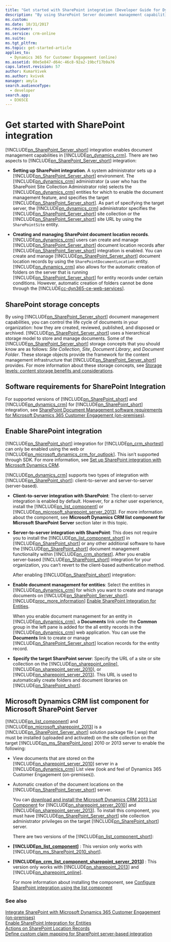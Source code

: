 ```yaml
---
title: "Get started with SharePoint integration (Developer Guide for Dynamics 365 for Customer Engagement)| MicrosoftDocs"
description: "By using SharePoint Server document management capabilities, you can control how documents are created, reviewed, published and disposed or archived"
ms.custom: 
ms.date: 10/31/2017
ms.reviewer: 
ms.service: crm-online
ms.suite: 
ms.tgt_pltfrm: 
ms.topic: get-started-article
applies_to: 
  - Dynamics 365 for Customer Engagement (online)
ms.assetid: 00e5e847-d64c-46c8-92a2-19bcf17b9a76
caps.latest.revision: 57
author: KumarVivek
ms.author: kvivek
manager: amyla
search.audienceType: 
  - developer
search.app: 
  - D365CE
---
```

# Get started with SharePoint integration

[!INCLUDE[pn_SharePoint_Server_short](../../includes/pn-sharepoint-server-short.md)] integration enables document management capabilities in [!INCLUDE[pn_dynamics_crm](../../includes/pn-dynamics-crm.md)]. There are two aspects to [!INCLUDE[pn_SharePoint_Server_short](../../includes/pn-sharepoint-server-short.md)] integration:  
  
- **Setting up SharePoint integration**. A system administrator sets up a [!INCLUDE[pn_SharePoint_Server_short](../../includes/pn-sharepoint-server-short.md)] environment. The [!INCLUDE[pn_dynamics_crm](../../includes/pn-dynamics-crm.md)] administrator (a user who has the SharePoint Site Collection Administrator role) selects the [!INCLUDE[pn_dynamics_crm](../../includes/pn-dynamics-crm.md)] entities for which to enable the document management feature, and specifies the target [!INCLUDE[pn_SharePoint_Server_short](../../includes/pn-sharepoint-server-short.md)]. As part of specifying the target server, the [!INCLUDE[pn_dynamics_crm](../../includes/pn-dynamics-crm.md)] administrator specifies the [!INCLUDE[pn_SharePoint_Server_short](../../includes/pn-sharepoint-server-short.md)] site collection or the [!INCLUDE[pn_SharePoint_Server_short](../../includes/pn-sharepoint-server-short.md)] site URL by using the                      `SharePointSite` entity.  
  
- **Creating and managing SharePoint document location records**. [!INCLUDE[pn_dynamics_crm](../../includes/pn-dynamics-crm.md)] users can create and manage [!INCLUDE[pn_SharePoint_Server_short](../../includes/pn-sharepoint-server-short.md)] document location records after [!INCLUDE[pn_SharePoint_Server_short](../../includes/pn-sharepoint-server-short.md)] integration is enabled. You can create and manage [!INCLUDE[pn_SharePoint_Server_short](../../includes/pn-sharepoint-server-short.md)] document location records by using the                      `SharePointDocumentLocation` entity. [!INCLUDE[pn_dynamics_crm](../../includes/pn-dynamics-crm.md)] also allows for the automatic creation of folders on the server that is running [!INCLUDE[pn_SharePoint_Server_short](../../includes/pn-sharepoint-server-short.md)] for entity records under certain conditions. However, automatic creation of folders cannot be done through the [!INCLUDE[cc-dyn365-ce-web-services](../../includes/cc-dyn365-ce-web-services.md)].  
  
<a name="StorageConcepts"></a>   
## SharePoint storage concepts  
 By using [!INCLUDE[pn_SharePoint_Server_short](../../includes/pn-sharepoint-server-short.md)] document management capabilities, you can control the life cycle of documents in your organization: how they are created, reviewed, published, and disposed or archived. [!INCLUDE[pn_SharePoint_Server_short](../../includes/pn-sharepoint-server-short.md)] uses a hierarchical storage model to store and manage documents. Some of the [!INCLUDE[pn_SharePoint_Server_short](../../includes/pn-sharepoint-server-short.md)] storage concepts that you should know are as follows:                  *Site Collection*,                  *Site*,                  *Document Library*, and                  *Document Folder*. These storage objects provide the framework for the content management infrastructure that [!INCLUDE[pn_SharePoint_Server_short](../../includes/pn-sharepoint-server-short.md)] provides. For more information about these storage concepts, see                  [Storage levels: content storage benefits and considerations](http://go.microsoft.com/fwlink/p/?LinkId=196843).  
  
<a name="SupportedSPVersions"></a>   
## Software requirements for SharePoint Integration  
 For supported versions of [!INCLUDE[pn_SharePoint_short](../../includes/pn-sharepoint-short.md)] and [!INCLUDE[pn_dynamics_crm](../../includes/pn-dynamics-crm.md)] for [!INCLUDE[pn_SharePoint_short](../../includes/pn-sharepoint-short.md)] integration, see [SharePoint Document Management software requirements for Microsoft Dynamics 365 Customer Engagement (on-premises)](https://technet.microsoft.com/library/hh699758.aspx).  
  
<a name="SPIntegration"></a>   
## Enable SharePoint integration  
 [!INCLUDE[pn_SharePoint_short](../../includes/pn-sharepoint-short.md)] integration for [!INCLUDE[pn_crm_shortest](../../includes/pn-crm-shortest.md)] can only be enabled using the web or [!INCLUDE[pn_microsoft_dynamics_crm_for_outlook](../../includes/pn-microsoft-dynamics-crm-for-outlook.md)]. This isn’t supported through SDK. For more information, see                  [Set up SharePoint integration with Microsoft Dynamics CRM](https://technet.microsoft.com/library/dn531154.aspx).  
  
 [!INCLUDE[pn_dynamics_crm](../../includes/pn-dynamics-crm.md)] supports two types of integration with [!INCLUDE[pn_SharePoint_short](../../includes/pn-sharepoint-short.md)]: client-to-server and server-to-server (server-based).  
  
- **Client-to-server integration with SharePoint**: The client-to-server integration is enabled by default. However, for a richer user experience, install the [!INCLUDE[pn_list_component](../../includes/pn-list-component.md)] or [!INCLUDE[pn_microsoft_sharepoint_server_2013](../../includes/pn-microsoft-sharepoint-server-2013.md)].                  For more information about the component, see **Microsoft Dynamics CRM list component for Microsoft SharePoint Server** section later in this topic.  
  
- **Server-to-server integration with SharePoint**: This does not require you to install the [!INCLUDE[pn_list_component_short](../../includes/pn-list-component-short.md)] in [!INCLUDE[pn_SharePoint_short](../../includes/pn-sharepoint-short.md)] or any other additional software to have the [!INCLUDE[pn_SharePoint_short](../../includes/pn-sharepoint-short.md)] document management functionality within [!INCLUDE[pn_crm_shortest](../../includes/pn-crm-shortest.md)]. After you enable server-based [!INCLUDE[pn_SharePoint_short](../../includes/pn-sharepoint-short.md)] integration for your organization, you can’t revert to the client-based authentication method.  
  
  After enabling [!INCLUDE[pn_SharePoint_short](../../includes/pn-sharepoint-short.md)] integration:  
  
- **Enable document management for entities**: Select the entities in [!INCLUDE[pn_dynamics_crm](../../includes/pn-dynamics-crm.md)] for which you want to create and manage documents on [!INCLUDE[pn_SharePoint_Server_short](../../includes/pn-sharepoint-server-short.md)]. [!INCLUDE[proc_more_information](../../includes/proc-more-information.md)] [Enable SharePoint Integration for Entities](enable-document-management-entities.md).  
  
     When you enable document management for an entity in [!INCLUDE[pn_dynamics_crm](../../includes/pn-dynamics-crm.md)], a **Documents** link under the **Common** group in the left pane is added for the all entity records in the [!INCLUDE[pn_dynamics_crm](../../includes/pn-dynamics-crm.md)] web application. You can use the **Documents** link to create or manage [!INCLUDE[pn_SharePoint_Server_short](../../includes/pn-sharepoint-server-short.md)] location records for the entity record.  
  
- **Specify the target SharePoint server**: Specify the URL of a site or site collection on the [!INCLUDE[pn_sharepoint_online](../../includes/pn-sharepoint-online.md)], [!INCLUDE[pn_sharepoint_server_2010](../../includes/pn-sharepoint-server-2010.md)], or [!INCLUDE[pn_sharepoint_server_2013](../../includes/pn-sharepoint-server-2013.md)]. This URL is used to automatically create folders and document libraries on [!INCLUDE[pn_SharePoint_short](../../includes/pn-sharepoint-short.md)].  
  
<a name="CRMListComponent"></a>   
## Microsoft Dynamics CRM list component for Microsoft SharePoint Server  
 [!INCLUDE[pn_list_component](../../includes/pn-list-component.md)] and [!INCLUDE[pn_microsoft_sharepoint_2013](../../includes/pn-microsoft-sharepoint-2013.md)] is a [!INCLUDE[pn_SharePoint_Server_short](../../includes/pn-sharepoint-server-short.md)] solution package file (.wsp) that must be installed (uploaded and activated) on the site collection on the target [!INCLUDE[pn_ms_SharePoint_long](../../includes/pn-ms-sharepoint-long.md)] 2010 or 2013 server to enable the following:  
  
- View documents that are stored on the [!INCLUDE[pn_sharepoint_server_2010](../../includes/pn-sharepoint-server-2010.md)] server in a [!INCLUDE[pn_dynamics_crm](../../includes/pn-dynamics-crm.md)] List view (look and feel of Dynamics 365 Customer Engagement (on-premises)).  
  
- Automatic creation of the document locations on the [!INCLUDE[pn_SharePoint_Server_short](../../includes/pn-sharepoint-server-short.md)] server.  
  
  You can [download and install the Microsoft Dynamics CRM 2013 List Component](http://go.microsoft.com/fwlink/p/?LinkId=516963) for [!INCLUDE[pn_sharepoint_server_2010](../../includes/pn-sharepoint-server-2010.md)] and [!INCLUDE[pn_sharepoint_server_2013](../../includes/pn-sharepoint-server-2013.md)]. To install this component, you must have [!INCLUDE[pn_SharePoint_Server_short](../../includes/pn-sharepoint-server-short.md)] site collection administrator privileges on the target [!INCLUDE[pn_SharePoint_short](../../includes/pn-sharepoint-short.md)] server.  
  
  There are two versions of the [!INCLUDE[pn_list_component_short](../../includes/pn-list-component-short.md)]:  
  
- **[!INCLUDE[pn_list_component](../../includes/pn-list-component.md)]** : This version only works with [!INCLUDE[pn_ms_SharePoint_2010_short](../../includes/pn-ms-sharepoint-2010-short.md)].  
  
- **[!INCLUDE[pn_crm_list_component_sharepoint_server_2013](../../includes/pn-crm-list-component-sharepoint-server-2013.md)]** : This version only works with [!INCLUDE[pn_sharepoint_2013](../../includes/pn-sharepoint-2013.md)] and [!INCLUDE[pn_sharepoint_online](../../includes/pn-sharepoint-online.md)].  
  
  For more information about installing the component, see [Configure SharePoint integration using the list component](https://technet.microsoft.com/library/dn894708.aspx)  
  
### See also  
 [Integrate SharePoint with Microsoft Dynamics 365 Customer Engagement (on-premises)](integrate-sharepoint.md)   
 [Enable SharePoint Integration for Entities](enable-document-management-entities.md)   
 [Actions on SharePoint Location Records](actions-on-sharepoint-location-records.md)   
 [Define custom claim mapping for SharePoint server-based integration](define-custom-claim-mapping-sharepoint-server-based-integration.md)  
